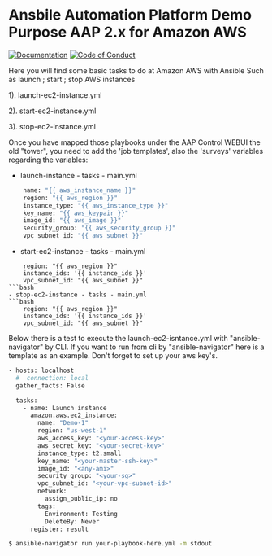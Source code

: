 # Ansbile Automation Platform Demo Purpose AAP 2.x for Amazon AWS


[![Documentation](https://readthedocs.org/projects/ansible-runner/badge/?version=stable)](https://ansible-runner.readthedocs.io/en/latest/)
[![Code of Conduct](https://img.shields.io/badge/Code%20of%20Conduct-Ansible-silver.svg)](https://docs.ansible.com/ansible/latest/community/code_of_conduct.html)


Here you will find some basic tasks to do at Amazon AWS with Ansible
Such as launch ; start ; stop AWS instances


1). launch-ec2-instance.yml

2). start-ec2-instance.yml

3).  stop-ec2-instance.yml


Once you have mapped those playbooks under the AAP Control WEBUI the old "tower", you need to add 
the 'job templates', also the 'surveys' variables regarding the variables:

- launch-instance - tasks - main.yml
```bash
    name: "{{ aws_instance_name }}"
    region: "{{ aws_region }}"
    instance_type: "{{ aws_instance_type }}"
    key_name: "{{ aws_keypair }}"
    image_id: "{{ aws_image }}"
    security_group: "{{ aws_security_group }}"
    vpc_subnet_id: "{{ aws_subnet }}"
```
- start-ec2-instance - tasks - main.yml
```bashbash
    region: "{{ aws_region }}"
    instance_ids: '{{ instance_ids }}'
    vpc_subnet_id: "{{ aws_subnet }}"
```bash
- stop-ec2-instance - tasks - main.yml
```bash
    region: "{{ aws_region }}"
    instance_ids: '{{ instance_ids }}'
    vpc_subnet_id: "{{ aws_subnet }}"
```

Below there is a test to execute the launch-ec2-isntance.yml with "ansible-navigator" by CLI.
If you want to run from cli by "ansible-navigator" here is a template as an example.
Don't forget to set up your aws key's.

```bash
- hosts: localhost
  #  connection: local
  gather_facts: False

  tasks:
    - name: Launch instance
      amazon.aws.ec2_instance:
        name: "Demo-1"
        region: "us-west-1"
        aws_access_key: "<your-access-key>"
        aws_secret_key: "<your-secret-key>"
        instance_type: t2.small
        key_name: "<your-master-ssh-key>"
        image_id: "<any-ami>"
        security_group: "<your-sg>"
        vpc_subnet_id: "<your-vpc-subnet-id>"
        network:
          assign_public_ip: no
        tags:
          Environment: Testing
          DeleteBy: Never
      register: result  
```


```bash
$ ansible-navigator run your-playbook-here.yml -m stdout
